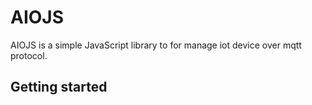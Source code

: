 # AIOJS


AIOJS is a simple JavaScript library to for manage iot device over mqtt protocol.



## Getting started
